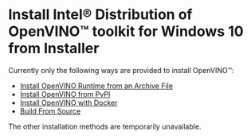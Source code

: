 # Install Intel® Distribution of OpenVINO™ toolkit for Windows 10 from Installer

Currently only the following ways are provided to install OpenVINO™:

* [Install OpenVINO Runtime from an Archive File](installing-openvino-from-archive-windows.md)
* [Install OpenVINO from PyPI](installing-openvino-pip.md)
* [Install OpenVINO with Docker](installing-openvino-docker-windows.md)
* [Build From Source](https://github.com/openvinotoolkit/openvino/wiki/BuildingCode)

The other installation methods are temporarily unavailable.

